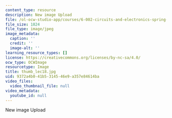```yaml
---
content_type: resource
description: New image Upload
file: /ol-ocw-studio-app/courses/6-002-circuits-and-electronics-spring-2007/9372a4b041b5314546e9a357e84614ba_thumb_lec18.jpg
file_size: 1824
file_type: image/jpeg
image_metadata:
  caption: ''
  credit: ''
  image-alt: ''
learning_resource_types: []
license: https://creativecommons.org/licenses/by-nc-sa/4.0/
ocw_type: OCWImage
resourcetype: Image
title: thumb_lec18.jpg
uid: 9372a4b0-41b5-3145-46e9-a357e84614ba
video_files:
  video_thumbnail_file: null
video_metadata:
  youtube_id: null
---
```

New image Upload